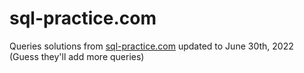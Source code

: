 # sql-practice.com
Queries solutions from [sql-practice.com](https://www.sql-practice.com/) updated to June 30th, 2022 (Guess they'll add more queries)

